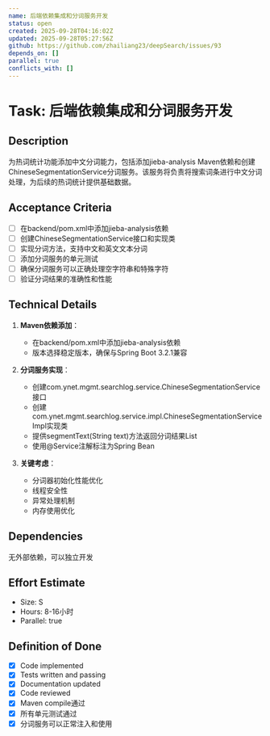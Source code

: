 ```yaml
---
name: 后端依赖集成和分词服务开发
status: open
created: 2025-09-28T04:16:02Z
updated: 2025-09-28T05:27:56Z
github: https://github.com/zhailiang23/deepSearch/issues/93
depends_on: []
parallel: true
conflicts_with: []
---
```


# Task: 后端依赖集成和分词服务开发

## Description
为热词统计功能添加中文分词能力，包括添加jieba-analysis Maven依赖和创建ChineseSegmentationService分词服务。该服务将负责将搜索词条进行中文分词处理，为后续的热词统计提供基础数据。

## Acceptance Criteria
- [ ] 在backend/pom.xml中添加jieba-analysis依赖
- [ ] 创建ChineseSegmentationService接口和实现类
- [ ] 实现分词方法，支持中文和英文文本分词
- [ ] 添加分词服务的单元测试
- [ ] 确保分词服务可以正确处理空字符串和特殊字符
- [ ] 验证分词结果的准确性和性能

## Technical Details
1. **Maven依赖添加**：
   - 在backend/pom.xml中添加jieba-analysis依赖
   - 版本选择稳定版本，确保与Spring Boot 3.2.1兼容

2. **分词服务实现**：
   - 创建com.ynet.mgmt.searchlog.service.ChineseSegmentationService接口
   - 创建com.ynet.mgmt.searchlog.service.impl.ChineseSegmentationServiceImpl实现类
   - 提供segmentText(String text)方法返回分词结果List<String>
   - 使用@Service注解标注为Spring Bean

3. **关键考虑**：
   - 分词器初始化性能优化
   - 线程安全性
   - 异常处理机制
   - 内存使用优化

## Dependencies
无外部依赖，可以独立开发

## Effort Estimate
- Size: S
- Hours: 8-16小时
- Parallel: true

## Definition of Done
- [x] Code implemented
- [x] Tests written and passing
- [x] Documentation updated
- [x] Code reviewed
- [x] Maven compile通过
- [x] 所有单元测试通过
- [x] 分词服务可以正常注入和使用
